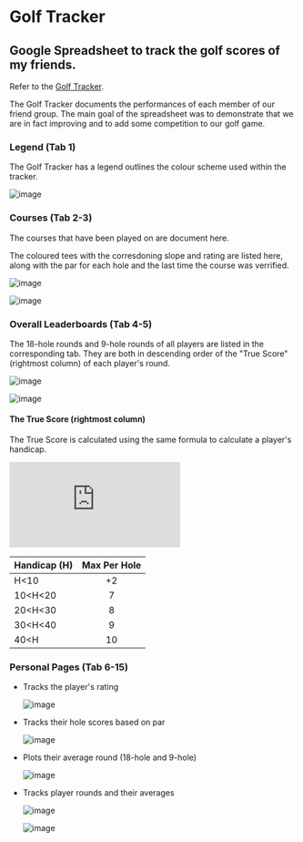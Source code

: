# Golf Tracker
## Google Spreadsheet to track the golf scores of my friends.

Refer to the [Golf Tracker](https://docs.google.com/spreadsheets/d/1-UuXrx3pnWoeeiqAMxPN1uJgUaPxBWK3X6odDJyIv1k/edit#gid=1193067924).

The Golf Tracker documents the performances of each member of our friend group. The main goal of the spreadsheet was to demonstrate that we are in fact improving and to add some competition to our golf game.

### Legend (Tab 1)
The Golf Tracker has a legend outlines the colour scheme used within the tracker.

![image](https://user-images.githubusercontent.com/84108349/150245221-af8903b7-c76b-4593-b6d7-0179ce4b54c7.png)

### Courses (Tab 2-3)
The courses that have been played on are document here.

The coloured tees with the corresdoning slope and rating are listed here, along with the par for each hole and the last time the course was verrified.

![image](https://user-images.githubusercontent.com/84108349/150245718-f11afff6-47b1-423a-99dd-14322677a37a.png)


![image](https://user-images.githubusercontent.com/84108349/150245637-620589dc-90fe-411d-bbd6-d07da63c92bf.png)

### Overall Leaderboards (Tab 4-5)
The 18-hole rounds and 9-hole rounds of all players are listed in the corresponding tab. They are both in descending order of the "True Score" (rightmost column) of each player's round. 

![image](https://user-images.githubusercontent.com/84108349/150250447-d4ed6df0-74f4-437f-afa9-25ddf1e66796.png)

![image](https://user-images.githubusercontent.com/84108349/150251264-699cd79e-9c83-44b4-bbda-f95b50437e53.png)

#### The True Score (rightmost column)
The True Score is calculated using the same formula to calculate a player's handicap.

![\Large x=\frac{Round Score - Course Rating)*113}{Course Slope}](https://latex.codecogs.com/svg.latex?x%3D%5Cfrac%7B-b%5Cpm%5Csqrt%7Bb%5E2-4ac%7D%7D%7B2a%7D)

| Handicap (H) | Max Per Hole |
| ------------ |:------------:|
| H<10         | +2           |
| 10<H<20      | 7            |
| 20<H<30      | 8            |
| 30<H<40      | 9            |
| 40<H         | 10           |

### Personal Pages (Tab 6-15)
  - Tracks the player's rating
    
    ![image](https://user-images.githubusercontent.com/84108349/150244120-de26b8eb-9195-4268-b6bc-91c3ca6d2d12.png)
  - Tracks their hole scores based on par

    ![image](https://user-images.githubusercontent.com/84108349/150244395-9aec0723-8aba-4536-a861-4744d4aa077c.png)
  - Plots their average round (18-hole and 9-hole)
  
    ![image](https://user-images.githubusercontent.com/84108349/150244322-359d883b-ceaa-4c63-a965-3f64a9aa5f52.png)
  - Tracks player rounds and their averages
  
    ![image](https://user-images.githubusercontent.com/84108349/150244586-53f96397-dc3d-430c-84a3-3e762f20a78b.png)
    
    ![image](https://user-images.githubusercontent.com/84108349/150244607-c0d7e96a-e930-4e7e-ae90-e145fa872c78.png)


